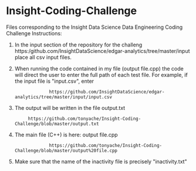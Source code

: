 # Insight-Coding-Challenge
Files corresponding to the Insight Data Science Data Engineering Coding Challenge
Instructions: 

1) In the input section of the repository for the challeng https:/github.com/InsightDataScience/edgar-analytics/tree/master/input place all csv input files.

2) When running the code contained in my file (output file.cpp) the code will direct the user to enter the full path of each test file. For example, if the input file is "input.csv", enter

                    https://github.com/InsightDataScience/edgar-analytics/tree/master/input/input.csv
                    
3) The output will be written in the file output.txt

            https://github.com/tonyache/Insight-Coding-Challenge/blob/master/output.txt
            
4) The main file (C++) is here: output file.cpp

                    https://github.com/tonyache/Insight-Coding-Challenge/blob/master/output%20file.cpp

5) Make sure that the name of the inactivity file is precisely "inactivity.txt"                                 

                               
          
           

                       
                    
                    
                    


  
